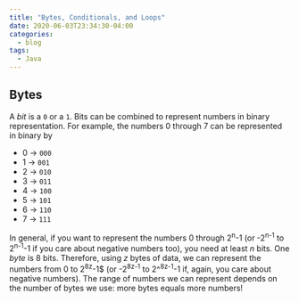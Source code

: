 ```yaml
---
title: "Bytes, Conditionals, and Loops"
date: 2020-06-03T23:34:30-04:00
categories:
  - blog
tags:
  - Java
---
```


## Bytes

A _bit_ is a ``0`` or a ``1``. Bits can be combined to represent numbers in binary representation. For example, the numbers 0 through 7 can be represented in binary by

  - 0 → ``000``
  - 1 → ``001``
  - 2 → ``010``
  - 3 → ``011``
  - 4 → ``100``
  - 5 → ``101``
  - 6 → ``110``
  - 7 → ``111``

In general, if you want to represent the numbers 0 through 2<sup>n</sup>-1 (or -2<sup>n-1</sup> to 2<sup>n-1</sup>-1 if you care about negative numbers too), you need at least _n_ bits. One _byte_ is 8 bits. Therefore, using _z_ bytes of data, we can represent the numbers from 0 to 2<sup>8z</sup>-1$ (or -2<sup>8z-1</sup> to 2^<sup>8z-1</sup>-1 if, again, you care about negative numbers). The range of numbers we can represent depends on the number of bytes we use: more bytes equals more numbers!